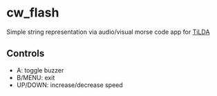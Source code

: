 cw_flash
========

Simple string representation via audio/visual morse code app for
[TiLDA](https://badge.emfcamp.org/wiki/TiLDA_MK3)

Controls
--------

* A: toggle buzzer
* B/MENU: exit
* UP/DOWN: increase/decrease speed
